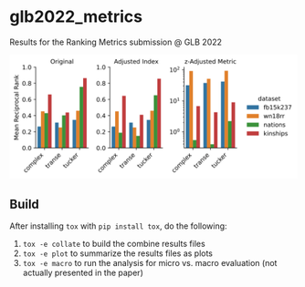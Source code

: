 # glb2022_metrics

Results for the Ranking Metrics submission @ GLB 2022

![Results](charts/mean_reciprocal_rank_plot.svg)

## Build

After installing `tox` with `pip install tox`, do the following:

1. `tox -e collate` to build the combine results files
2. `tox -e plot` to summarize the results files as plots
3. `tox -e macro` to run the analysis for micro vs. macro evaluation (not
   actually presented in the paper)
